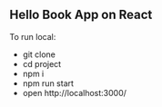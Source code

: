 ## Hello Book App on React

To run local:
- git clone
- cd project
- npm i
- npm run start
- open http://localhost:3000/
